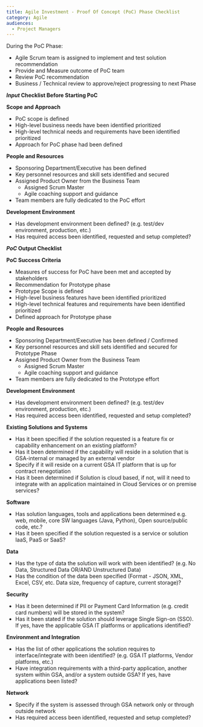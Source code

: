 ```yaml
---
title: Agile Investment - Proof Of Concept (PoC) Phase Checklist
category: Agile
audiences:
  - Project Managers
---
```


During the PoC Phase:

* Agile Scrum team is assigned to implement and test solution recommendation
* Provide and Measure outcome of PoC team
* Review PoC recommendation 
* Business / Technical review to approve/reject progressing to next Phase


***Input* Checklist Before Starting PoC**

**Scope and Approach**
* PoC scope is defined
* High-level business needs have been identified prioritized
* High-level technical needs and requirements have been identified prioritized
* Approach for PoC phase had been defined


**People and Resources**
* Sponsoring Department/Executive has been defined
* Key personnel resources and skill sets identified and secured
* Assigned Product Owner from the Business Team
	* Assigned Scrum Master
	* Agile coaching support and guidance 
* Team members are fully dedicated to the PoC effort

**Development Environment** 
* Has development environment been defined? (e.g. test/dev environment, production, etc.)
* Has required access been identified, requested and setup completed?

***PoC* Output Checklist**

**PoC Success Criteria**
* Measures of success for PoC have been met and accepted by stakeholders 
* Recommendation for Prototype phase
* Prototype Scope is defined
* High-level business features have been identified prioritized
* High-level technical features and requirements have been identified prioritized
* Defined approach for Prototype phase

**People and Resources**
* Sponsoring Department/Executive has been defined / Confirmed
* Key personnel resources and skill sets identified and secured for Prototype Phase
* Assigned Product Owner from the Business Team
	* Assigned Scrum Master
	* Agile coaching support and guidance 
* Team members are fully dedicated to the Prototype effort

**Development Environment** 
* Has development environment been defined? (e.g. test/dev environment, production, etc.)
* Has required access been identified, requested and setup completed?

**Existing Solutions and Systems** 
* Has it been specified if the solution requested is a feature fix or capability enhancement on an existing platform?
* Has it been determined if the capability will reside in a solution that is GSA-internal or managed by an external vendor
* Specify if it will reside on a current GSA IT platform that is up for contract renegotiation
* Has it been determined if Solution is cloud based, if not, will it need to integrate with an application maintained in Cloud Services or on premise services?

**Software** 
* Has solution languages, tools and applications been determined e.g. web, mobile, core SW languages (Java, Python), Open source/public code, etc.?
* Has it been specified if the solution requested is a service or solution IaaS, PaaS or SaaS?

**Data**
* Has the type of data the solution will work with been identified? (e.g. No Data, Structured Data OR/AND Unstructured Data)
* Has the condition of the data been specified (Format - JSON, XML, Excel, CSV, etc. Data size, frequency of capture, current storage)?

**Security** 
* Has it been determined if PII or Payment Card Information (e.g. credit card numbers) will be stored in the system?
* Has it been stated if the solution should leverage Single Sign-on (SSO). If yes, have the applicable GSA IT platforms or applications identified?

**Environment and Integration**
* Has the list of other applications the solution requires to interface/integrate with been identified? (e.g. GSA IT platforms, Vendor platforms, etc.)
* Have integration requirements with a third-party application, another system within GSA, and/or a system outside GSA? If yes, have applications been listed?

**Network**
* Specify if the system is assessed through GSA network only or through outside network
* Has required access been identified, requested and setup completed?
